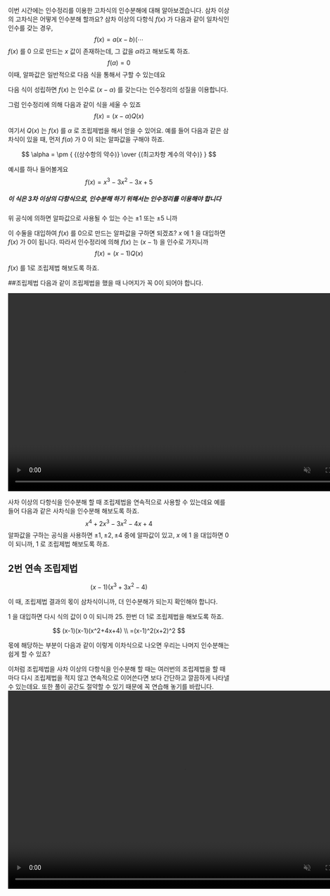 이번 시간에는 인수정리를 이용한 고차식의 인수분해에 대해 알아보겠습니다.
삼차 이상의 고차식은 어떻게 인수분해 할까요?
삼차 이상의 다항식 $f(x)$ 가 다음과 같이 일차식인 인수를 갖는 경우,
$$f(x)=a(x-b)(\cdots$$
$f(x)$ 를 0 으로 만드는 $x$ 값이 존재하는데, 그 값을 $\alpha$라고 해보도록 하죠.
$$f(\alpha)=0$$
이때, 알파값은 일반적으로 다음 식을 통해서 구할 수 있는데요


다음 식이 성립하면 $f(x)$ 는 인수로 $(x-\alpha)$ 를 갖는다는 인수정리의 성질을 이용합니다.

그럼 인수정리에 의해 다음과 같이 식을 세울 수 있죠
$$f(x)=(x-\alpha)Q(x)$$


여기서 $Q(x)$ 는 $f(x)$ 를 $\alpha$ 로 조립제법을 해서 얻을 수 있어요.
예를 들어 다음과 같은 삼차식이 있을 때,
먼저 $f(\alpha)$ 가 0 이 되는 알파값을 구해야 하죠.

$$ \alpha = \pm { {(상수항의 약수)} \over {(최고차항 계수의 약수)} } $$

예시를 하나 들어볼게요
$$ f(x)=x^3-3x^2-3x+5 $$ 
##### 이 식은 3차 이상의 다항식으로, 인수분해 하기 위해서는 인수정리를 이용해야 합니다
위 공식에 의하면 알파값으로 사용될 수 있는 수는 $\pm 1$ 또는 $\pm 5$ 니까

이 수둘을 대입하여 $f(x)$ 를 $0$으로 만드는 알파값을 구하면 되겠죠?
$x$ 에 1 을 대입하면 $f(x)$ 가 $0$이 됩니다.
따라서 인수정리에 의해 $f(x)$ 는 $(x-1)$ 을 인수로 가지니까
$$f(x)=(x-1)Q(x)$$


$f(x)$ 를 1로 조립제법 해보도록 하죠.

##조립제법
다음과 같이 조립제법을 했을 때 나머지가 꼭 0이 되어야 합니다.

<video width="800" height="450" controls src="media/H11_0306_Scene1.mp4" autoplay muted></video>


사차 이상의 다항식을 인수분해 할 때 조립제법을 연속적으로 사용할 수 있는데요
예를 들어 다음과 같은 사차식을 인수분해 해보도록 하죠.
$$ x^4+2x^3-3x^2-4x+4 $$
알파값을 구하는 공식을 사용하면 $\pm 1, \pm 2, \pm 4$ 중에 알파값이 있고,
$x$ 에 1 을 대입하면 0 이 되니까, 1 로 조립제법 해보도록 하죠.

## 2번 연속 조립제법
$$ (x-1)(x^3+3x^2-4) $$

이 때, 조립제법 결과의 몫이 삼차식이니까,
더 인수분해가 되는지 확인해야 합니다.



1 을 대입하면 다시 식의 값이 0 이 되니까 25. 한번 더 1로 조립제법을 해보도록 하죠.

$$ (x-1)(x-1)(x^2+4x+4) \\
=(x-1)^2(x+2)^2
$$

몫에 해당하는 부분이 다음과 같이 이렇게 이차식으로 나오면
우리는 나머지 인수분해는 쉽게 할 수 있죠?


이처럼 조립제법을
사차 이상의 다항식을 인수분해 할 때는
여러번의 조립제법을 할 때 마다 다시 조립제법을 적지 않고
연속적으로 이어쓴다면
보다 간단하고 깔끔하게 나타낼 수 있는데요.
또한 풀이 공간도 절약할 수 있기 때문에
꼭 연습해 놓기를 바랍니다.
<video width="800" height="450" controls src="media/H11_0306_Scene2.mp4" autoplay muted></video>